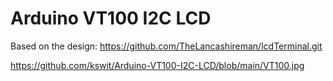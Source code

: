 # Arduino VT100 I2C LCD

Based on the design:
https://github.com/TheLancashireman/lcdTerminal.git

https://github.com/kswit/Arduino-VT100-I2C-LCD/blob/main/VT100.jpg
